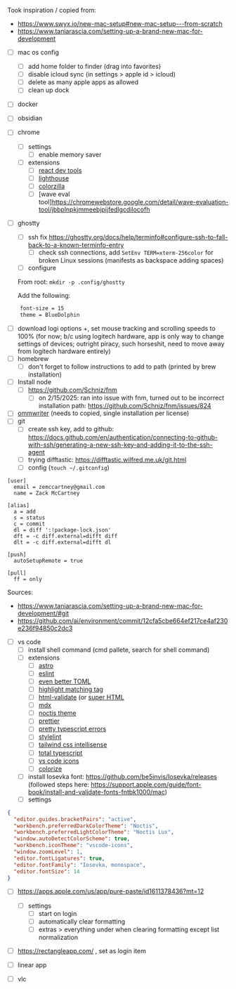 Took inspiration / copied from:
- https://www.swyx.io/new-mac-setup#new-mac-setup---from-scratch
- https://www.taniarascia.com/setting-up-a-brand-new-mac-for-development


- [ ] mac os config
	- [ ] add home folder to finder (drag into favorites)
	- [ ] disable icloud sync (in settings > apple id > icloud)
	- [ ] delete as many apple apps as allowed
	- [ ] clean up dock
- [ ] docker
- [ ] obsidian
- [ ] chrome
	- [ ] settings
		- [ ] enable memory saver
	- [ ] extensions
		- [ ] [react dev tools](https://chromewebstore.google.com/detail/react-developer-tools/fmkadmapgofadopljbjfkapdkoienihi?hl=en)
		- [ ] [lighthouse](https://chromewebstore.google.com/detail/lighthouse/blipmdconlkpinefehnmjammfjpmpbjk)
		- [ ] [colorzilla](https://www.colorzilla.com/chrome/)
		- [ ] [wave eval tool]https://chromewebstore.google.com/detail/wave-evaluation-tool/jbbplnpkjmmeebjpijfedlgcdilocofh
- [ ] ghostty
	- [ ] ssh fix https://ghostty.org/docs/help/terminfo#configure-ssh-to-fall-back-to-a-known-terminfo-entry
		- [ ] check ssh connections, add `SetEnv TERM=xterm-256color` for broken Linux sessions (manifests as backspace adding spaces)
	- [ ] configure

	From root: `mkdir -p .config/ghostty`

    Add the following:
    
```sh
	font-size = 15
	theme = BlueDolphin
```

- [ ] download logi options +, set mouse tracking and scrolling speeds to 100% (for now; b/c using logitech hardware, app is only way to change settings of devices; outright piracy, such horseshit, need to move away from logitech hardware entirely)
- [ ] homebrew
	- [ ] don't forget to follow instructions to add to path (printed by brew installation)
- [ ] Install node
	- [ ] https://github.com/Schniz/fnm
		- [ ] on 2/15/2025: ran into issue with fnm, turned out to be incorrect installation path: https://github.com/Schniz/fnm/issues/824
- [ ] [ommwriter](https://ommwriter.com/) (needs to copied, single installation per license)
- [ ] git
	- [ ] create ssh key, add to github: https://docs.github.com/en/authentication/connecting-to-github-with-ssh/generating-a-new-ssh-key-and-adding-it-to-the-ssh-agent
	- [ ] trying difftastic: https://difftastic.wilfred.me.uk/git.html
	- [ ] config (`touch ~/.gitconfig`)

```
[user]
  email = zemccartney@gmail.com
  name = Zack McCartney

[alias]
  a = add
  s = status
  c = commit
  dl = diff ':!package-lock.json'
  dft = -c diff.external=difft diff
  dlt = -c diff.external=difft dl

[push]
  autoSetupRemote = true

[pull]
  ff = only
```

Sources:
- https://www.taniarascia.com/setting-up-a-brand-new-mac-for-development/#git
- https://github.com/ai/environment/commit/12cfa5cbe664ef217ce4af230e236f94850c2dc3

- [ ] vs code
	- [ ] install shell command (cmd pallete, search for shell command)
	- [ ] extensions
		- [ ] [astro](https://marketplace.visualstudio.com/items?itemName=astro-build.astro-vscode)
		- [ ] [eslint](https://marketplace.visualstudio.com/items?itemName=dbaeumer.vscode-eslint)
		- [ ] [even better TOML](https://marketplace.visualstudio.com/items?itemName=tamasfe.even-better-toml)
		- [ ] [highlight matching tag](https://marketplace.visualstudio.com/items?itemName=vincaslt.highlight-matching-tag)
		- [ ] [html-validate](https://marketplace.visualstudio.com/items?itemName=html-validate.vscode-html-validate) (or [super HTML](https://marketplace.visualstudio.com/items?itemName=LorisCro.super?)
		- [ ] [mdx](https://marketplace.visualstudio.com/items?itemName=unifiedjs.vscode-mdx)
		- [ ] [noctis theme](https://marketplace.visualstudio.com/items?itemName=liviuschera.noctis)
		- [ ] [prettier](https://marketplace.visualstudio.com/items?itemName=esbenp.prettier-vscode)
		- [ ] [pretty typescript errors](https://marketplace.visualstudio.com/items?itemName=YoavBls.pretty-ts-errors)
		- [ ] [stylelint](https://marketplace.visualstudio.com/items?itemName=stylelint.vscode-stylelint)
		- [ ] [tailwind css intellisense](https://marketplace.visualstudio.com/items?itemName=bradlc.vscode-tailwindcss)
		- [ ] [total typescript](https://marketplace.visualstudio.com/items?itemName=mattpocock.ts-error-translator)
		- [ ] [vs code icons](https://marketplace.visualstudio.com/items?itemName=vscode-icons-team.vscode-icons)
		- [ ] [colorize](https://marketplace.cursorapi.com/items?itemName=kamikillerto.vscode-colorize)
	- [ ] install Iosevka font: https://github.com/be5invis/Iosevka/releases (followed steps here: https://support.apple.com/guide/font-book/install-and-validate-fonts-fntbk1000/mac)
	- [ ] settings

```json
{
  "editor.guides.bracketPairs": "active",
  "workbench.preferredDarkColorTheme": "Noctis",
  "workbench.preferredLightColorTheme": "Noctis Lux",
  "window.autoDetectColorScheme": true,
  "workbench.iconTheme": "vscode-icons",
  "window.zoomLevel": 1,
  "editor.fontLigatures": true,
  "editor.fontFamily": "Iosevka, monospace",
  "editor.fontSize": 14
}
```


- [ ] https://apps.apple.com/us/app/pure-paste/id1611378436?mt=12 
	- [ ] settings
		- [ ] start on login
		- [ ] automatically clear formatting
		- [ ] extras > everything under when clearing formatting except list normalization
- [ ] https://rectangleapp.com/ , set as login item
- [ ] linear app
- [ ] vlc

